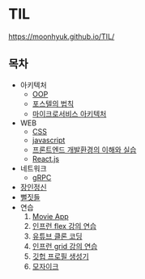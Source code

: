 # TIL

https://moonhyuk.github.io/TIL/

## 목차

- 아키텍처
  - [OOP](architecture/oop.md)
  - [포스텔의 법칙](architecture/postels_law.md)
  - [마이크로서비스 아키텍처](architecture/microservice.md)
- WEB
  - [CSS](web/css/README.md)
  - [javascript](web/javascript/README.md)
  - [프론트엔드 개발환경의 이해와 실습](web/frontend-dev-environment/README.md)
  - [React.js](web/reactjs/README.md)
- 네트워크
  - [gRPC](network/grpc.md)
- [장인정신](craftsmanship/README.md)
- [뻘짓들](meaningless/README.md)
- 연습
  1. [Movie App](./exercises/1_movie_app/)
  2. [인프런 flex 강의 연습](./exercises/2_inflrean_flex/)
  3. [유튜브 클론 코딩](./exercises/3_youtube/)
  4. [인프런 grid 강의 연습](./exercises/4_inflrean_grid/)
  5. [깃헙 프로필 생성기](./exercises/5_profile_generator/)
  6. [모자이크](./exercises/7_mosaic/)
